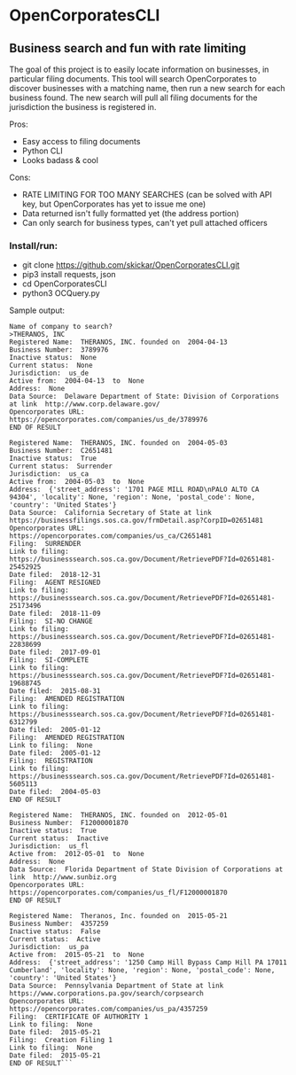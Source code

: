 # OpenCorporatesCLI

## Business search and fun with rate limiting

The goal of this project is to easily locate information on businesses, in particular filing documents.
This tool will search OpenCorporates to discover businesses with a matching name, then run a new search for each business found.
The new search will pull all filing documents for the jurisdiction the business is registered in.

Pros: 
* Easy access to filing documents
* Python CLI
* Looks badass & cool

Cons:
* RATE LIMITING FOR TOO MANY SEARCHES (can be solved with API key, but OpenCorporates has yet to issue me one)
* Data returned isn't fully formatted yet (the address portion)
* Can only search for business types, can't yet pull attached officers

### Install/run:
* git clone https://github.com/skickar/OpenCorporatesCLI.git
* pip3 install requests, json
* cd OpenCorporatesCLI
* python3 OCQuery.py


Sample output:

```skickar$ python3 OCQuery.py
Name of company to search?
>THERANOS, INC
Registered Name:  THERANOS, INC. founded on  2004-04-13
Business Number:  3789976
Inactive status:  None
Current status:  None
Jurisdiction:  us_de
Active from:  2004-04-13  to  None
Address:  None
Data Source:  Delaware Department of State: Division of Corporations at link  http://www.corp.delaware.gov/
Opencorporates URL:  https://opencorporates.com/companies/us_de/3789976
END OF RESULT

Registered Name:  THERANOS, INC. founded on  2004-05-03
Business Number:  C2651481
Inactive status:  True
Current status:  Surrender
Jurisdiction:  us_ca
Active from:  2004-05-03  to  None
Address:  {'street_address': '1701 PAGE MILL ROAD\nPALO ALTO CA 94304', 'locality': None, 'region': None, 'postal_code': None, 'country': 'United States'}
Data Source:  California Secretary of State at link  https://businessfilings.sos.ca.gov/frmDetail.asp?CorpID=02651481
Opencorporates URL:  https://opencorporates.com/companies/us_ca/C2651481
Filing:  SURRENDER
Link to filing:  https://businesssearch.sos.ca.gov/Document/RetrievePDF?Id=02651481-25452925
Date filed:  2018-12-31
Filing:  AGENT RESIGNED
Link to filing:  https://businesssearch.sos.ca.gov/Document/RetrievePDF?Id=02651481-25173496
Date filed:  2018-11-09
Filing:  SI-NO CHANGE
Link to filing:  https://businesssearch.sos.ca.gov/Document/RetrievePDF?Id=02651481-22838699
Date filed:  2017-09-01
Filing:  SI-COMPLETE
Link to filing:  https://businesssearch.sos.ca.gov/Document/RetrievePDF?Id=02651481-19688745
Date filed:  2015-08-31
Filing:  AMENDED REGISTRATION
Link to filing:  https://businesssearch.sos.ca.gov/Document/RetrievePDF?Id=02651481-6312799
Date filed:  2005-01-12
Filing:  AMENDED REGISTRATION
Link to filing:  None
Date filed:  2005-01-12
Filing:  REGISTRATION
Link to filing:  https://businesssearch.sos.ca.gov/Document/RetrievePDF?Id=02651481-5605113
Date filed:  2004-05-03
END OF RESULT

Registered Name:  THERANOS, INC. founded on  2012-05-01
Business Number:  F12000001870
Inactive status:  True
Current status:  Inactive
Jurisdiction:  us_fl
Active from:  2012-05-01  to  None
Address:  None
Data Source:  Florida Department of State Division of Corporations at link  http://www.sunbiz.org
Opencorporates URL:  https://opencorporates.com/companies/us_fl/F12000001870
END OF RESULT

Registered Name:  Theranos, Inc. founded on  2015-05-21
Business Number:  4357259
Inactive status:  False
Current status:  Active
Jurisdiction:  us_pa
Active from:  2015-05-21  to  None
Address:  {'street_address': '1250 Camp Hill Bypass Camp Hill PA 17011 Cumberland', 'locality': None, 'region': None, 'postal_code': None, 'country': 'United States'}
Data Source:  Pennsylvania Department of State at link  https://www.corporations.pa.gov/search/corpsearch
Opencorporates URL:  https://opencorporates.com/companies/us_pa/4357259
Filing:  CERTIFICATE OF AUTHORITY 1
Link to filing:  None
Date filed:  2015-05-21
Filing:  Creation Filing 1
Link to filing:  None
Date filed:  2015-05-21
END OF RESULT```


